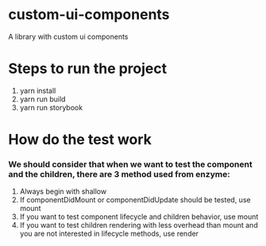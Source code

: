 # custom-ui-components
A library with custom ui components

# Steps to run the project
1. yarn install
2. yarn run build
3. yarn run storybook

# How do the test work
### We should consider that when we want to test the component and the children, there are 3 method used from enzyme:
1. Always begin with shallow
2. If componentDidMount or componentDidUpdate should be tested, use mount
3. If you want to test component lifecycle and children behavior, use mount
4. If you want to test children rendering with less overhead than mount and you are not interested in lifecycle methods, use render